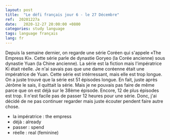 ```yaml
---
layout: post
title:  "Le défi français jour 6 - le 27 Décembre"
ref:  20201227a
date:   2020-12-27 20:00:00 +0800
categories: study language
tags: language français
lang: fr
---
```


Depuis la semaine dernier, on regarde une série Coréen qui s'appele «The Empress Ki».
Cette série parle de dynastie Goryeo (la Corée ancienne) sous dynastie Yuan (la Chine ancienne).
La série est la fiction mais l'impératrice Ki était réelle.
Je n'ai savais pas que une dame coréenne était une impératrice de Yuan.
Cette série est intérressant, mais elle est trop longue.
On a juste trouvé que la série est 51 épisodes longue.
En fait, juste après Jérôme le sais, il quittait la série.
Mais je ne pouvais pas faire de même parce que on est déjà sur le 38ème épisode.
Encore, 12 de plus épisodes est trop.
Il n'est facile pas de passer 12 heures pour une série.
Donc, j'ai décidé de ne pas continuer regarder mais juste écouter pendent faire autre chose.

* la impératrice : the empress
* déjà : already
* passer : spend
* réelle : real (feminine)
